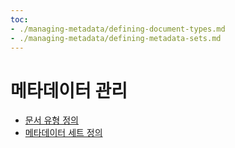 ```yaml
---
toc:
- ./managing-metadata/defining-document-types.md
- ./managing-metadata/defining-metadata-sets.md
---
```

# 메타데이터 관리

* [문서 유형 정의](./managing-metadata/defining-document-types.md)
* [메타데이터 세트 정의](./managing-metadata/defining-metadata-sets.md)
